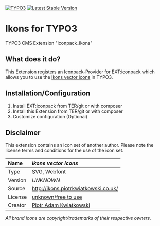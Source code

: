 [![TYPO3](https://img.shields.io/badge/TYPO3-iconpack-%23f49700?style=for-the-badge)](https://extensions.typo3.org/extension/iconpack/)
[![Latest Stable Version](https://img.shields.io/packagist/v/quellenform/t3x-iconpack-ikons?style=for-the-badge)](https://packagist.org/packages/quellenform/t3x-iconpack-ikons)

# Ikons for TYPO3

TYPO3 CMS Extension "iconpack_ikons"


## What does it do?

This Extension registers an Iconpack-Provider for EXT:iconpack which allows you to use the [Ikons vector icons](https://github.com/primer/ikons) in TYPO3.


## Installation/Configuration

1. Install EXT:iconpack from TER/git or with composer
2. Install this Extension from TER/git or with composer
3. Customize configuration (Optional)


## Disclaimer

This extension contains an icon set of another author. Please note the license terms and conditions for the use of the icon set.

| Name    | *Ikons vector icons*                                                    |
| :------ | :---------------------------------------------------------------------- |
| Type    | SVG, Webfont                                                            |
| Version | *UNKNOWN*                                                               |
| Source  | http://ikons.piotrkwiatkowski.co.uk/                                    |
| License | [unknown/free to use](http://ikons.piotrkwiatkowski.co.uk/license.html) |
| Creator | [Piotr Adam Kwiatkowski](http://www.piotrkwiatkowski.co.uk/)            |

*All brand icons are copyright/trademarks of their respective owners.*
